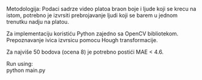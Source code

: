 Metodologija: Podaci sadrze video platoa braon boje i ljude koji se krecu na istom, potrebno je izvrsiti prebrojavanje ljudi koji se barem u jednom trenutku nadju na platou.

Za implementaciju koristiću Python zajedno sa OpenCV bibliotekom. Prepoznavanje ivica izvrsicu pomocu Hough transformacije.

Za najviše 50 bodova (ocena 8) je potrebno postići MAE < 4.6.


Run using:  
  python main.py

